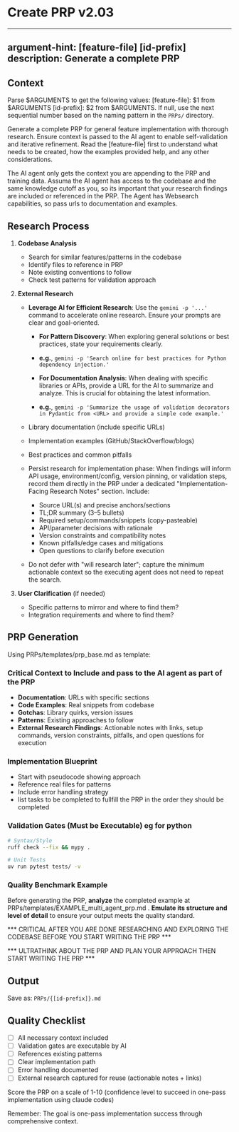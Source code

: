 # Create PRP v2.03

---
argument-hint: [feature-file] [id-prefix]
description: Generate a complete PRP
---

## Context

Parse $ARGUMENTS to get the following values:
[feature-file]: $1 from $ARGUMENTS
[id-prefix]: $2 from $ARGUMENTS. If null, use the next sequential number based on the naming pattern in the `PRPs/` directory.

Generate a complete PRP for general feature implementation with thorough research. Ensure context is passed to the AI agent to enable self-validation and iterative refinement. Read the [feature-file] first to understand what needs to be created, how the examples provided help, and any other considerations.

The AI agent only gets the context you are appending to the PRP and training data. Assuma the AI agent has access to the codebase and the same knowledge cutoff as you, so its important that your research findings are included or referenced in the PRP. The Agent has Websearch capabilities, so pass urls to documentation and examples.

## Research Process

1. **Codebase Analysis**
   - Search for similar features/patterns in the codebase
   - Identify files to reference in PRP
   - Note existing conventions to follow
   - Check test patterns for validation approach

2. **External Research**
   - **Leverage AI for Efficient Research**: Use the `gemini -p '...'` command to accelerate online research. Ensure your prompts are clear and goal-oriented.
      - **For Pattern Discovery**: When exploring general solutions or best practices, state your requirements clearly.
      - **e.g.**, `gemini -p 'Search online for best practices for Python dependency injection.'`

      - **For Documentation Analysis**: When dealing with specific libraries or APIs, provide a URL for the AI to summarize and analyze. This is crucial for obtaining the latest information.
      - **e.g.**, `gemini -p 'Summarize the usage of validation decorators in Pydantic from <URL> and provide a simple code example.'`

   - Library documentation (include specific URLs)
   - Implementation examples (GitHub/StackOverflow/blogs)
   - Best practices and common pitfalls

   - Persist research for implementation phase: When findings will inform API usage, environment/config, version pinning, or validation steps, record them directly in the PRP under a dedicated "Implementation-Facing Research Notes" section. Include:
     - Source URL(s) and precise anchors/sections
     - TL;DR summary (3–5 bullets)
     - Required setup/commands/snippets (copy-pasteable)
     - API/parameter decisions with rationale
     - Version constraints and compatibility notes
     - Known pitfalls/edge cases and mitigations
     - Open questions to clarify before execution
   - Do not defer with "will research later"; capture the minimum actionable context so the executing agent does not need to repeat the search.

3. **User Clarification** (if needed)
   - Specific patterns to mirror and where to find them?
   - Integration requirements and where to find them?

## PRP Generation

Using PRPs/templates/prp_base.md as template:

### Critical Context to Include and pass to the AI agent as part of the PRP

- **Documentation**: URLs with specific sections
- **Code Examples**: Real snippets from codebase
- **Gotchas**: Library quirks, version issues
- **Patterns**: Existing approaches to follow
- **External Research Findings**: Actionable notes with links, setup commands, version constraints, pitfalls, and open questions for execution

### Implementation Blueprint

- Start with pseudocode showing approach
- Reference real files for patterns
- Include error handling strategy
- list tasks to be completed to fullfill the PRP in the order they should be completed

### Validation Gates (Must be Executable) eg for python

```bash
# Syntax/Style
ruff check --fix && mypy .

# Unit Tests
uv run pytest tests/ -v

```

### Quality Benchmark Example

Before generating the PRP, **analyze** the completed example at PRPs/templates/EXAMPLE_multi_agent_prp.md . **Emulate its structure and level of detail** to ensure your output meets the quality standard.

*** CRITICAL AFTER YOU ARE DONE RESEARCHING AND EXPLORING THE CODEBASE BEFORE YOU START WRITING THE PRP ***

*** ULTRATHINK ABOUT THE PRP AND PLAN YOUR APPROACH THEN START WRITING THE PRP ***

## Output

Save as: `PRPs/{[id-prefix]}.md`

## Quality Checklist

- [ ] All necessary context included
- [ ] Validation gates are executable by AI
- [ ] References existing patterns
- [ ] Clear implementation path
- [ ] Error handling documented
 - [ ] External research captured for reuse (actionable notes + links)

Score the PRP on a scale of 1-10 (confidence level to succeed in one-pass implementation using claude codes)

Remember: The goal is one-pass implementation success through comprehensive context.
